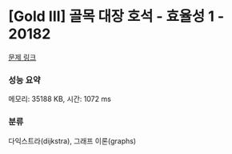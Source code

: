 # [Gold III] 골목 대장 호석 - 효율성 1 - 20182 

[문제 링크](https://www.acmicpc.net/problem/20182) 

### 성능 요약

메모리: 35188 KB, 시간: 1072 ms

### 분류

다익스트라(dijkstra), 그래프 이론(graphs)


